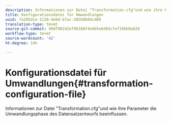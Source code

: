 ```yaml
---
description: Informationen zur Datei "Transformation.cfg"und wie ihre Parameter die Umwandlungsphase des Datensatzentwurfs beeinflussen.
title: Konfigurationsdatei für Umwandlungen
uuid: 7a285dce-1130-4e0d-b7ac-302b8b84cd80
translation-type: tm+mt
source-git-commit: d9df90242ef96188f4e4b5e6d04cfef196b0a628
workflow-type: tm+mt
source-wordcount: '42'
ht-degree: 14%

---
```



# Konfigurationsdatei für Umwandlungen{#transformation-configuration-file}

Informationen zur Datei &quot;Transformation.cfg&quot;und wie ihre Parameter die Umwandlungsphase des Datensatzentwurfs beeinflussen.

